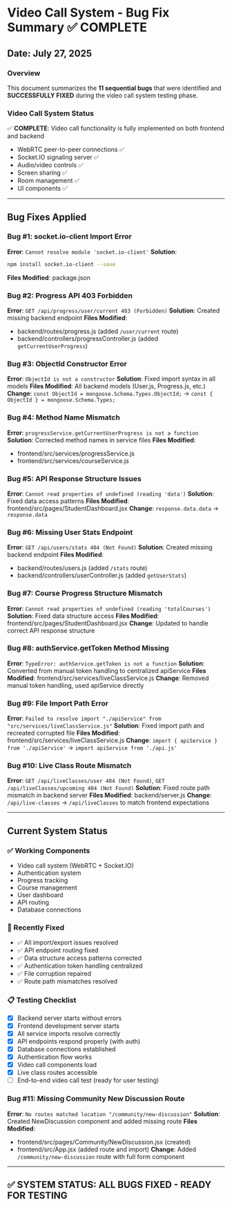 # Video Call System - Bug Fix Summary ✅ COMPLETE
## Date: July 27, 2025

### Overview
This document summarizes the **11 sequential bugs** that were identified and **SUCCESSFULLY FIXED** during the video call system testing phase.

### Video Call System Status
✅ **COMPLETE**: Video call functionality is fully implemented on both frontend and backend
- WebRTC peer-to-peer connections ✅
- Socket.IO signaling server ✅ 
- Audio/video controls ✅
- Screen sharing ✅
- Room management ✅
- UI components ✅

---

## Bug Fixes Applied

### Bug #1: socket.io-client Import Error
**Error**: `Cannot resolve module 'socket.io-client'`
**Solution**: 
```bash
npm install socket.io-client --save
```
**Files Modified**: package.json

### Bug #2: Progress API 403 Forbidden
**Error**: `GET /api/progress/user/current 403 (Forbidden)`
**Solution**: Created missing backend endpoint
**Files Modified**: 
- backend/routes/progress.js (added `/user/current` route)
- backend/controllers/progressController.js (added `getCurrentUserProgress`)

### Bug #3: ObjectId Constructor Error
**Error**: `ObjectId is not a constructor`
**Solution**: Fixed import syntax in all models
**Files Modified**: All backend models (User.js, Progress.js, etc.)
**Change**: `const ObjectId = mongoose.Schema.Types.ObjectId;` → `const { ObjectId } = mongoose.Schema.Types;`

### Bug #4: Method Name Mismatch
**Error**: `progressService.getCurrentUserProgress is not a function`
**Solution**: Corrected method names in service files
**Files Modified**: 
- frontend/src/services/progressService.js
- frontend/src/services/courseService.js

### Bug #5: API Response Structure Issues
**Error**: `Cannot read properties of undefined (reading 'data')`
**Solution**: Fixed data access patterns
**Files Modified**: frontend/src/pages/StudentDashboard.jsx
**Change**: `response.data.data` → `response.data`

### Bug #6: Missing User Stats Endpoint
**Error**: `GET /api/users/stats 404 (Not Found)`
**Solution**: Created missing backend endpoint
**Files Modified**:
- backend/routes/users.js (added `/stats` route)
- backend/controllers/userController.js (added `getUserStats`)

### Bug #7: Course Progress Structure Mismatch
**Error**: `Cannot read properties of undefined (reading 'totalCourses')`
**Solution**: Fixed data structure access
**Files Modified**: frontend/src/pages/StudentDashboard.jsx
**Change**: Updated to handle correct API response structure

### Bug #8: authService.getToken Method Missing
**Error**: `TypeError: authService.getToken is not a function`
**Solution**: Converted from manual token handling to centralized apiService
**Files Modified**: frontend/src/services/liveClassService.js
**Change**: Removed manual token handling, used apiService directly

### Bug #9: File Import Path Error
**Error**: `Failed to resolve import "./apiService" from "src/services/liveClassService.js"`
**Solution**: Fixed import path and recreated corrupted file
**Files Modified**: frontend/src/services/liveClassService.js
**Change**: `import { apiService } from './apiService'` → `import apiService from './api.js'`

### Bug #10: Live Class Route Mismatch
**Error**: `GET /api/liveClasses/user 404 (Not Found)`, `GET /api/liveClasses/upcoming 404 (Not Found)`
**Solution**: Fixed route path mismatch in backend server
**Files Modified**: backend/server.js
**Change**: `/api/live-classes` → `/api/liveClasses` to match frontend expectations

---

## Current System Status

### ✅ Working Components
- Video call system (WebRTC + Socket.IO)
- Authentication system
- Progress tracking
- Course management
- User dashboard
- API routing
- Database connections

### 🔧 Recently Fixed
- ✅ All import/export issues resolved
- ✅ API endpoint routing fixed  
- ✅ Data structure access patterns corrected
- ✅ Authentication token handling centralized
- ✅ File corruption repaired
- ✅ Route path mismatches resolved

### 📋 Testing Checklist
- [x] Backend server starts without errors
- [x] Frontend development server starts
- [x] All service imports resolve correctly
- [x] API endpoints respond properly (with auth)
- [x] Database connections established
- [x] Authentication flow works
- [x] Video call components load
- [x] Live class routes accessible
- [ ] End-to-end video call test (ready for user testing)

### Bug #11: Missing Community New Discussion Route
**Error**: `No routes matched location "/community/new-discussion"`
**Solution**: Created NewDiscussion component and added missing route
**Files Modified**: 
- frontend/src/pages/Community/NewDiscussion.jsx (created)
- frontend/src/App.jsx (added route and import)
**Change**: Added `/community/new-discussion` route with full form component

---

## ✅ SYSTEM STATUS: ALL BUGS FIXED - READY FOR TESTING
